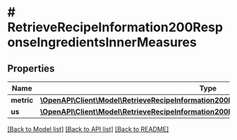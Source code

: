 # # RetrieveRecipeInformation200ResponseIngredientsInnerMeasures

## Properties

Name | Type | Description | Notes
------------ | ------------- | ------------- | -------------
**metric** | [**\OpenAPI\Client\Model\RetrieveRecipeInformation200ResponseIngredientsInnerMeasuresMetric**](RetrieveRecipeInformation200ResponseIngredientsInnerMeasuresMetric.md) |  | [optional]
**us** | [**\OpenAPI\Client\Model\RetrieveRecipeInformation200ResponseIngredientsInnerMeasuresMetric**](RetrieveRecipeInformation200ResponseIngredientsInnerMeasuresMetric.md) |  | [optional]

[[Back to Model list]](../../README.md#models) [[Back to API list]](../../README.md#endpoints) [[Back to README]](../../README.md)
